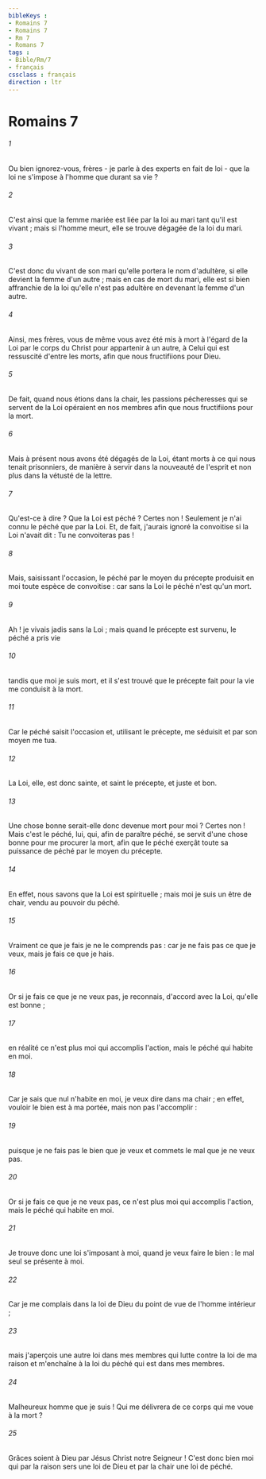 ```yaml
---
bibleKeys : 
- Romains 7
- Romains 7
- Rm 7
- Romans 7
tags : 
- Bible/Rm/7
- français
cssclass : français
direction : ltr
---
```


# Romains 7

###### 1
Ou bien ignorez-vous, frères - je parle à des experts en fait de loi - que la loi ne s'impose à l'homme que durant sa vie ? 
###### 2
C'est ainsi que la femme mariée est liée par la loi au mari tant qu'il est vivant ; mais si l'homme meurt, elle se trouve dégagée de la loi du mari. 
###### 3
C'est donc du vivant de son mari qu'elle portera le nom d'adultère, si elle devient la femme d'un autre ; mais en cas de mort du mari, elle est si bien affranchie de la loi qu'elle n'est pas adultère en devenant la femme d'un autre. 
###### 4
Ainsi, mes frères, vous de même vous avez été mis à mort à l'égard de la Loi par le corps du Christ pour appartenir à un autre, à Celui qui est ressuscité d'entre les morts, afin que nous fructifiions pour Dieu. 
###### 5
De fait, quand nous étions dans la chair, les passions pécheresses qui se servent de la Loi opéraient en nos membres afin que nous fructifiions pour la mort. 
###### 6
Mais à présent nous avons été dégagés de la Loi, étant morts à ce qui nous tenait prisonniers, de manière à servir dans la nouveauté de l'esprit et non plus dans la vétusté de la lettre. 
###### 7
Qu'est-ce à dire ? Que la Loi est péché ? Certes non ! Seulement je n'ai connu le péché que par la Loi. Et, de fait, j'aurais ignoré la convoitise si la Loi n'avait dit : Tu ne convoiteras pas ! 
###### 8
Mais, saisissant l'occasion, le péché par le moyen du précepte produisit en moi toute espèce de convoitise : car sans la Loi le péché n'est qu'un mort. 
###### 9
Ah ! je vivais jadis sans la Loi ; mais quand le précepte est survenu, le péché a pris vie 
###### 10
tandis que moi je suis mort, et il s'est trouvé que le précepte fait pour la vie me conduisit à la mort. 
###### 11
Car le péché saisit l'occasion et, utilisant le précepte, me séduisit et par son moyen me tua. 
###### 12
La Loi, elle, est donc sainte, et saint le précepte, et juste et bon. 
###### 13
Une chose bonne serait-elle donc devenue mort pour moi ? Certes non ! Mais c'est le péché, lui, qui, afin de paraître péché, se servit d'une chose bonne pour me procurer la mort, afin que le péché exerçât toute sa puissance de péché par le moyen du précepte. 
###### 14
En effet, nous savons que la Loi est spirituelle ; mais moi je suis un être de chair, vendu au pouvoir du péché. 
###### 15
Vraiment ce que je fais je ne le comprends pas : car je ne fais pas ce que je veux, mais je fais ce que je hais. 
###### 16
Or si je fais ce que je ne veux pas, je reconnais, d'accord avec la Loi, qu'elle est bonne ; 
###### 17
en réalité ce n'est plus moi qui accomplis l'action, mais le péché qui habite en moi. 
###### 18
Car je sais que nul n'habite en moi, je veux dire dans ma chair ; en effet, vouloir le bien est à ma portée, mais non pas l'accomplir : 
###### 19
puisque je ne fais pas le bien que je veux et commets le mal que je ne veux pas. 
###### 20
Or si je fais ce que je ne veux pas, ce n'est plus moi qui accomplis l'action, mais le péché qui habite en moi. 
###### 21
Je trouve donc une loi s'imposant à moi, quand je veux faire le bien : le mal seul se présente à moi. 
###### 22
Car je me complais dans la loi de Dieu du point de vue de l'homme intérieur ; 
###### 23
mais j'aperçois une autre loi dans mes membres qui lutte contre la loi de ma raison et m'enchaîne à la loi du péché qui est dans mes membres. 
###### 24
Malheureux homme que je suis ! Qui me délivrera de ce corps qui me voue à la mort ? 
###### 25
Grâces soient à Dieu par Jésus Christ notre Seigneur ! C'est donc bien moi qui par la raison sers une loi de Dieu et par la chair une loi de péché. 
